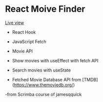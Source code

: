 # React Moive Finder 
[Live view](https://yana-an-dev.github.io/react_movie_search/)


- React Hook
- JavaScript Fetch
- Movie API 

- Show movies with useEffect with fetch API
- Search movies with useState 
- Fetched Movie Database API from [TMDB] (https://www.themoviedb.org/)

-from Scrimba course of jamesqquick